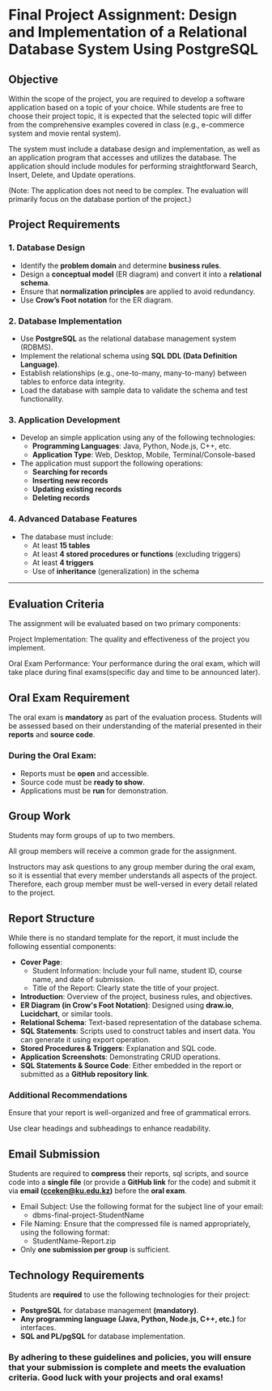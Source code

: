 # **Final Project Assignment: Design and Implementation of a Relational Database System Using PostgreSQL**

## **Objective**

Within the scope of the project, you are required to develop a software application based on a
topic of your choice. While students are free to choose their project topic, it is expected that
the selected topic will differ from the comprehensive examples covered in class (e.g., e-commerce system and movie rental system).

The system must include a database design and implementation, as well as an application program that accesses
and utilizes the database. The application should include modules for performing straightforward Search, Insert, Delete,
and Update operations.

(Note: The application does not need to be complex. The evaluation will primarily focus on the database portion of the project.)


## **Project Requirements**

### **1. Database Design**
- Identify the **problem domain** and determine **business rules**.
- Design a **conceptual model** (ER diagram) and convert it into a **relational schema**.
- Ensure that **normalization principles** are applied to avoid redundancy.
- Use **Crow’s Foot notation** for the ER diagram.

### **2. Database Implementation**
- Use **PostgreSQL** as the relational database management system (RDBMS).
- Implement the relational schema using **SQL DDL (Data Definition Language)**.
- Establish relationships (e.g., one-to-many, many-to-many) between tables to enforce data integrity.
- Load the database with sample data to validate the schema and test functionality.

### **3. Application Development**
- Develop an simple application using any of the following technologies:
    - **Programming Languages**: Java, Python, Node.js, C++, etc.
    - **Application Type**: Web, Desktop, Mobile, Terminal/Console-based
- The application must support the following operations:
    - **Searching for records**
    - **Inserting new records**
    - **Updating existing records**
    - **Deleting records**

### **4. Advanced Database Features**
- The database must include:
    - At least **15 tables**
    - At least **4 stored procedures or functions** (excluding triggers)
    - At least **4 triggers**
    - Use of **inheritance** (generalization) in the schema

---

## Evaluation Criteria
The assignment will be evaluated based on two primary components:

Project Implementation: The quality and effectiveness of the project you implement.

Oral Exam Performance: Your performance during the oral exam, which will take place during final exams(specific day and time to be announced later).

## Oral Exam Requirement

The oral exam is **mandatory** as part of the evaluation process.
Students will be assessed based on their understanding of the material presented in their **reports**
and **source code**.

### **During the Oral Exam:**
- Reports must be **open** and accessible.
- Source code must be **ready to show**.
- Applications must be **run** for demonstration.

## Group Work
Students may form groups of up to two members.

All group members will receive a common grade for the assignment.

Instructors may ask questions to any group member during the oral exam, so it is essential that every member understands all aspects of the project.
Therefore, each group member must be well-versed in every detail related to the project.

## Report Structure
While there is no standard template for the report, it must include the following essential components:

- **Cover Page**:
    - Student Information: Include your full name, student ID, course name, and date of submission.
    - Title of the Report: Clearly state the title of your project.
- **Introduction**: Overview of the project, business rules, and objectives.
- **ER Diagram (in Crow's Foot Notation)**: Designed using **draw.io**, **Lucidchart**, or similar tools.
- **Relational Schema**: Text-based representation of the database schema.
- **SQL Statements**: Scripts used to construct tables and insert data. You can generate it using export operation.
- **Stored Procedures & Triggers**: Explanation and SQL code.
- **Application Screenshots**: Demonstrating CRUD operations.
- **SQL Statements & Source Code**: Either embedded in the report or submitted as a **GitHub repository link**.

### Additional Recommendations

Ensure that your report is well-organized and free of grammatical errors.

Use clear headings and subheadings to enhance readability.

## Email Submission

Students are required to **compress** their reports, sql scripts, and source code into a **single file** (or provide a **GitHub link** for the code) and submit it via **email (cceken@ku.edu.kz)** before the **oral exam**.

* Email Subject: Use the following format for the subject line of your email:
    - dbms-final-project-StudentName
* File Naming: Ensure that the compressed file is named appropriately, using the following format:
    - StudentName-Report.zip
* Only **one submission per group** is sufficient.

## Technology Requirements
Students are **required** to use the following technologies for their project:

- **PostgreSQL** for database management **(mandatory)**.
- **Any programming language (Java, Python, Node.js, C++, etc.)** for interfaces.
- **SQL and PL/pgSQL** for database implementation.


### By adhering to these guidelines and policies, you will ensure that your submission is complete and meets the evaluation criteria. Good luck with your projects and oral exams!
